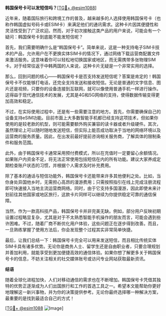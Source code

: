 **韩国保号卡可以发短信吗？**[[TG💪+ @esim1088](https://t.me/s/esim1088)]

近年来，随着国际旅行和跨境工作的普及，越来越多的人选择使用韩国保号卡（也称作韩国虚拟号码卡或ESIM卡）来满足他们的通讯需求。这种卡片因其便捷性和灵活性受到了广泛欢迎。然而，对于初次接触这类产品的用户来说，可能会有一个疑问：韩国保号卡到底能不能发短信呢？

首先，我们需要明确什么是“韩国保号卡”。简单来说，这是一种支持电子SIM卡技术的产品，允许用户在不更换实体SIM卡的情况下，通过网络下载运营商配置文件来激活服务。这意味着你可以轻松地切换国家或地区，而无需携带多张物理SIM卡。对于经常往返于中韩两国的人来说，这种卡片无疑是一个非常实用的选择。

那么，回到问题的核心——韩国保号卡是否支持发送短信呢？答案是肯定的！韩国保号卡不仅能够打电话，还完全支持发送和接收短信。无论是普通的文字信息、图片还是视频，只要你的设备连接到互联网，就可以像使用普通手机一样进行操作。这得益于现代通信技术的发展，尤其是4G和5G网络的支持，使得数据传输变得更加高效和稳定。

不过，在实际使用过程中，还是有一些需要注意的地方。首先，你需要确保自己的设备支持eSIM功能。目前市面上大多数智能手机都已经支持这项技术，但如果你使用的是较老款的机型，则可能需要额外购买兼容的读卡器或者升级硬件。其次，虽然理论上可以随时随地发送短信，但实际上能否成功取决于当地的网络环境以及运营商的服务质量。因此，在出发前最好提前咨询相关服务商，了解具体的限制条件和服务范围。

此外，由于韩国保号卡通常采用预付费模式，所以在充值时一定要留心余额情况。如果账户内资金不足，将无法正常使用包括短信在内的所有功能。建议大家养成定期检查账户状态的习惯，并根据个人需求及时补充费用。

除了基本的通话与短信功能外，韩国保号卡还能带来许多其他便利之处。比如，当你身处异国他乡时，无需担心高昂的漫游费用；只需按照指引在线上完成注册流程即可快速接入当地主流运营商网络。同时，由于它支持多国漫游，因此即使未来计划前往其他国家或地区旅行，这款卡片同样可以继续为你提供稳定可靠的通信保障。

当然，作为一款高科技产品，韩国保号卡并非完美无缺。例如，部分用户反映初期设置过程略显复杂，尤其是对于不太熟悉智能手机操作的朋友而言，可能会遇到些许困难。不过，随着厂商不断优化用户体验，这些问题正在逐步得到改善。而且，一旦熟练掌握了使用方法后，你会发现整个过程其实非常简单快捷。

最后，让我们总结一下：韩国保号卡完全可以用来发送短信，而且相比传统实体SIM卡具有诸多优势。无论你是商务人士、留学生还是自由职业者，只要合理规划并善加利用，就能享受到更加便捷高效的通信体验。如果你想了解更多关于韩国保号卡的信息，不妨关注相关的社交媒体账号或访问专业网站获取最新资讯。

**结语**

随着全球化进程加快，人们对移动通信的需求也在不断增加。韩国保号卡凭借其独特的优势正逐渐成为人们出国旅行和工作的首选工具之一。希望本文能帮助你更好地理解这一新兴事物，并为你的决策提供参考。无论你最终选择哪一种解决方案，最重要的是找到最适合自己的方式！

[[TG💪+ @esim1088](https://t.me/s/esim1088) ![Image](https://i.postimg.cc/4NQfJmqS/Snipaste-2025-05-13-00-14-12.png)]